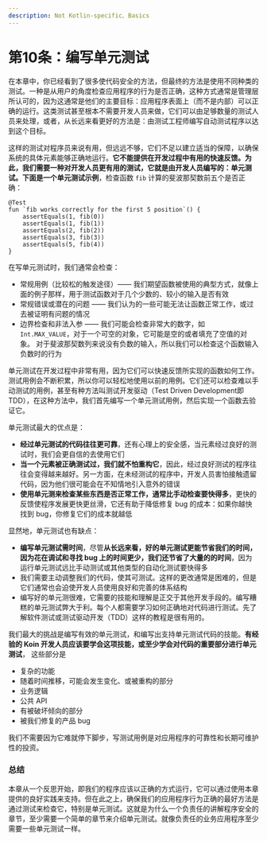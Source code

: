 ```yaml
---
description: Not Kotlin-specific、Basics
---
```


# 第10条：编写单元测试

在本章中，你已经看到了很多使代码安全的方法，但最终的方法是使用不同种类的测试。一种是从用户的角度检查应用程序的行为是否正确，这种方式通常是管理层所认可的，因为这通常是他们的主要目标：应用程序表面上（而不是内部）可以正确的运行。这类测试甚至根本不需要开发人员来做，它们可以由足够数量的测试人员来处理，或者，从长远来看更好的方法是：由测试工程师编写自动测试程序以达到这个目标。

这样的测试对程序员来说有用，但远远不够，它们不足以建立适当的保障，以确保系统的具体元素能够正确地运行。**它不能提供在开发过程中有用的快速反馈。为此，我们需要一种对开发人员更有用的测试，它就是由开发人员编写的：单元测试。下面是一个单元测试示例**，检查函数 `fib` 计算的斐波那契数前五个是否正确：

```
@Test
fun `fib works correctly for the first 5 position`() {
    assertEquals(1, fib(0))
    assertEquals(1, fib(1))
    assertEquals(2, fib(2))
    assertEquals(3, fib(3))
    assertEquals(5, fib(4))
}
```

在写单元测试时，我们通常会检查：

* 常规用例（比较松的触发途径）—— 我们期望函数被使用的典型方式，就像上面的例子那样，用于测试函数对于几个少数的、较小的输入是否有效
* 常规错误或潜在的问题 —— 我们认为的一些可能无法让函数正常工作，或过去被证明有问题的情况
* 边界检查和非法入参 —— 我们可能会检查非常大的数字，如 `Int.MAX_VALUE`，对于一个可空的对象，它可能是空的或者填充了空值的对象。 对于斐波那契数列来说没有负数的输入，所以我们可以检查这个函数输入负数时的行为

单元测试在开发过程中非常有用，因为它们可以快速反馈所实现的函数如何工作。测试用例会不断积累，所以你可以轻松地使用以前的用例。它们还可以检查难以手动测试的用例，甚至有种方法叫测试开发驱动（Test Driven Development即TDD），在这种方法中，我们首先编写一个单元测试用例，然后实现一个函数去验证它。



单元测试最大的优点是：

* **经过单元测试的代码往往更可靠**，还有心理上的安全感，当元素经过良好的测试时，我们会更自信的去使用它们
* **当一个元素被正确测试过，我们就不怕重构它**，因此，经过良好测试的程序往往会变得越来越好。另一方面，在未经测试的程序中，开发人员害怕接触遗留代码，因为他们很可能会在不知情地引入意外的错误
* **使用单元测来检查某些东西是否正常工作，通常比手动检查要快得多**，更快的反馈使程序发展更快更丝滑，它还有助于降低修复 bug 的成本：如果你越快找到 bug，你修复它们的成本就越低

显然地，单元测试也有缺点：

* **编写单元测试需时间**，尽管**从长远来看，好的单元测试更能节省我们的时间，因为花在调试和寻找 bug 上的时间更少，我们还节省了大量的的时间**，因为运行单元测试远比手动测试或其他类型的自动化测试要快得多
* 我们需要主动调整我们的代码，使其可测试。这样的更改通常是困难的，但是它们通常也会迫使开发人员使用良好和完善的体系结构
* 编写好的单元测很难，它需要的技能和理解是正交于其他开发手段的。编写糟糕的单元测试弊大于利。每个人都需要学习如何正确地对代码进行测试。先了解软件测试或测试驱动开发（TDD）这样的教程是很有用的。

我们最大的挑战是编写有效的单元测试，和编写出支持单元测试代码的技能。**有经验的 Koin 开发人员应该要学会这项技能，或至少学会对代码的重要部分进行单元测试**， 这些部分是

* 复杂的功能
* 随着时间推移，可能会发生变化、或被重构的部分
* 业务逻辑
* 公共 API
* 有被破坏倾向的部分
* 被我们修复的产品 bug

我们不需要因为它难就停下脚步，写测试用例是对应用程序的可靠性和长期可维护性的投资。

### 总结

本章从一个反思开始，即我们的程序应该以正确的方式运行，它可以通过使用本章提供的良好实践来支持。但在此之上，确保我们的应用程序行为正确的最好方法是通过测试来检查它，特别是单元测试。这就是为什么一个负责任的讲解程序安全的章节，至少需要一个简单的章节来介绍单元测试。就像负责任的业务应用程序至少需要一些单元测试一样。

